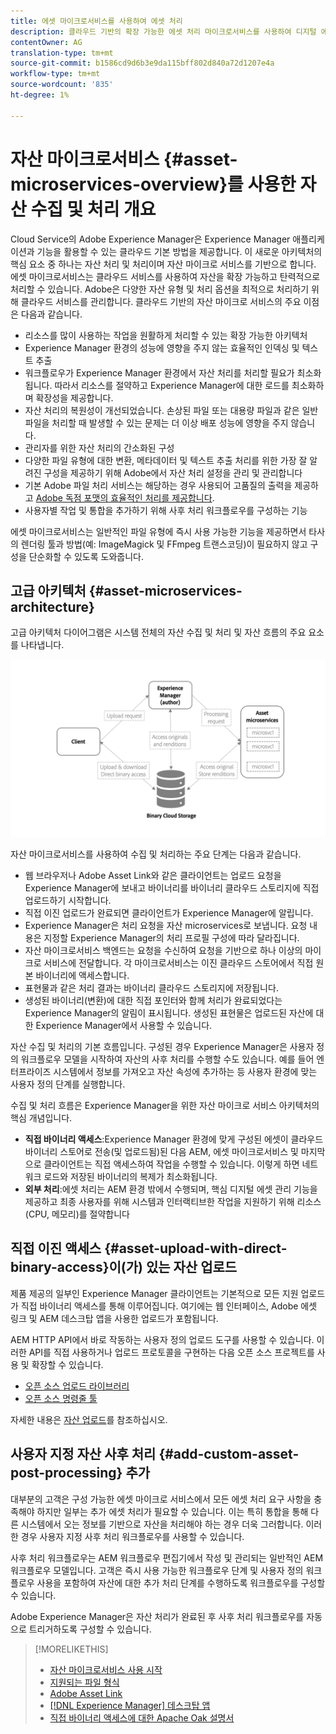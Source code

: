 ```yaml
---
title: 에셋 마이크로서비스를 사용하여 에셋 처리
description: 클라우드 기반의 확장 가능한 에셋 처리 마이크로서비스를 사용하여 디지털 에셋을 처리할 수 있습니다.
contentOwner: AG
translation-type: tm+mt
source-git-commit: b1586cd9d6b3e9da115bff802d840a72d1207e4a
workflow-type: tm+mt
source-wordcount: '835'
ht-degree: 1%

---
```



# 자산 마이크로서비스 {#asset-microservices-overview}를 사용한 자산 수집 및 처리 개요

Cloud Service의 Adobe Experience Manager은 Experience Manager 애플리케이션과 기능을 활용할 수 있는 클라우드 기본 방법을 제공합니다. 이 새로운 아키텍처의 핵심 요소 중 하나는 자산 처리 및 처리이며 자산 마이크로 서비스를 기반으로 합니다. 에셋 마이크로서비스는 클라우드 서비스를 사용하여 자산을 확장 가능하고 탄력적으로 처리할 수 있습니다. Adobe은 다양한 자산 유형 및 처리 옵션을 최적으로 처리하기 위해 클라우드 서비스를 관리합니다. 클라우드 기반의 자산 마이크로 서비스의 주요 이점은 다음과 같습니다.

* 리소스를 많이 사용하는 작업을 원활하게 처리할 수 있는 확장 가능한 아키텍처
* Experience Manager 환경의 성능에 영향을 주지 않는 효율적인 인덱싱 및 텍스트 추출
* 워크플로우가 Experience Manager 환경에서 자산 처리를 처리할 필요가 최소화됩니다. 따라서 리소스를 절약하고 Experience Manager에 대한 로드를 최소화하며 확장성을 제공합니다.
* 자산 처리의 복원성이 개선되었습니다. 손상된 파일 또는 대용량 파일과 같은 일반 파일을 처리할 때 발생할 수 있는 문제는 더 이상 배포 성능에 영향을 주지 않습니다.
* 관리자를 위한 자산 처리의 간소화된 구성
* 다양한 파일 유형에 대한 변환, 메타데이터 및 텍스트 추출 처리를 위한 가장 잘 알려진 구성을 제공하기 위해 Adobe에서 자산 처리 설정을 관리 및 관리합니다
* 기본 Adobe 파일 처리 서비스는 해당하는 경우 사용되어 고품질의 출력을 제공하고 [Adobe 독점 포맷의 효율적인 처리를 제공합니다](file-format-support.md).
* 사용자별 작업 및 통합을 추가하기 위해 사후 처리 워크플로우를 구성하는 기능

에셋 마이크로서비스는 일반적인 파일 유형에 즉시 사용 가능한 기능을 제공하면서 타사의 렌더링 툴과 방법(예: ImageMagick 및 FFmpeg 트랜스코딩)이 필요하지 않고 구성을 단순화할 수 있도록 도와줍니다.

## 고급 아키텍처 {#asset-microservices-architecture}

고급 아키텍처 다이어그램은 시스템 전체의 자산 수집 및 처리 및 자산 흐름의 주요 요소를 나타냅니다.

<!-- Proposed DRAFT diagram for asset microservices overview - see section "Asset processing - high-level diagram" in the PPTX deck

https://adobe-my.sharepoint.com/personal/gklebus_adobe_com/_layouts/15/guestaccess.aspx?guestaccesstoken=jexDC5ZnepXSt6dTPciH66TzckS1BPEfdaZuSgHugL8%3D&docid=2_1ec37f0bd4cc74354b4f481cd420e07fc&rev=1&e=CdgElS
-->

![자산 마이크로서비스를 통한 자산 수집 및 ](assets/asset-microservices-overview.png "처리자산 마이크로서비스를 사용한 자산 수집 및 처리")

자산 마이크로서비스를 사용하여 수집 및 처리하는 주요 단계는 다음과 같습니다.

* 웹 브라우저나 Adobe Asset Link와 같은 클라이언트는 업로드 요청을 Experience Manager에 보내고 바이너리를 바이너리 클라우드 스토리지에 직접 업로드하기 시작합니다.
* 직접 이진 업로드가 완료되면 클라이언트가 Experience Manager에 알립니다.
* Experience Manager은 처리 요청을 자산 microservices로 보냅니다. 요청 내용은 지정할 Experience Manager의 처리 프로필 구성에 따라 달라집니다.
* 자산 마이크로서비스 백엔드는 요청을 수신하여 요청을 기반으로 하나 이상의 마이크로 서비스에 전달합니다. 각 마이크로서비스는 이진 클라우드 스토어에서 직접 원본 바이너리에 액세스합니다.
* 표현물과 같은 처리 결과는 바이너리 클라우드 스토리지에 저장됩니다.
* 생성된 바이너리(변환)에 대한 직접 포인터와 함께 처리가 완료되었다는 Experience Manager의 알림이 표시됩니다. 생성된 표현물은 업로드된 자산에 대한 Experience Manager에서 사용할 수 있습니다.

자산 수집 및 처리의 기본 흐름입니다. 구성된 경우 Experience Manager은 사용자 정의 워크플로우 모델을 시작하여 자산의 사후 처리를 수행할 수도 있습니다. 예를 들어 엔터프라이즈 시스템에서 정보를 가져오고 자산 속성에 추가하는 등 사용자 환경에 맞는 사용자 정의 단계를 실행합니다.

수집 및 처리 흐름은 Experience Manager을 위한 자산 마이크로 서비스 아키텍처의 핵심 개념입니다.

* **직접 바이너리 액세스**:Experience Manager 환경에 맞게 구성된 에셋이 클라우드 바이너리 스토어로 전송(및 업로드됨)된 다음 AEM, 에셋 마이크로서비스 및 마지막으로 클라이언트는 직접 액세스하여 작업을 수행할 수 있습니다. 이렇게 하면 네트워크 로드와 저장된 바이너리의 복제가 최소화됩니다.
* **외부 처리**:에셋 처리는 AEM 환경 밖에서 수행되며, 핵심 디지털 에셋 관리 기능을 제공하고 최종 사용자를 위해 시스템과 인터랙티브한 작업을 지원하기 위해 리소스(CPU, 메모리)를 절약합니다

## 직접 이진 액세스 {#asset-upload-with-direct-binary-access}이(가) 있는 자산 업로드

제품 제공의 일부인 Experience Manager 클라이언트는 기본적으로 모든 지원 업로드가 직접 바이너리 액세스를 통해 이루어집니다. 여기에는 웹 인터페이스, Adobe 에셋 링크 및 AEM 데스크탑 앱을 사용한 업로드가 포함됩니다.

AEM HTTP API에서 바로 작동하는 사용자 정의 업로드 도구를 사용할 수 있습니다. 이러한 API를 직접 사용하거나 업로드 프로토콜을 구현하는 다음 오픈 소스 프로젝트를 사용 및 확장할 수 있습니다.

* [오픈 소스 업로드 라이브러리](https://github.com/adobe/aem-upload)
* [오픈 소스 명령줄 툴](https://github.com/adobe/aio-cli-plugin-aem)

자세한 내용은 [자산 업로드](add-assets.md)를 참조하십시오.

## 사용자 지정 자산 사후 처리 {#add-custom-asset-post-processing} 추가

대부분의 고객은 구성 가능한 에셋 마이크로 서비스에서 모든 에셋 처리 요구 사항을 충족해야 하지만 일부는 추가 에셋 처리가 필요할 수 있습니다. 이는 특히 통합을 통해 다른 시스템에서 오는 정보를 기반으로 자산을 처리해야 하는 경우 더욱 그러합니다. 이러한 경우 사용자 지정 사후 처리 워크플로우를 사용할 수 있습니다.

사후 처리 워크플로우는 AEM 워크플로우 편집기에서 작성 및 관리되는 일반적인 AEM 워크플로우 모델입니다. 고객은 즉시 사용 가능한 워크플로우 단계 및 사용자 정의 워크플로우 사용을 포함하여 자산에 대한 추가 처리 단계를 수행하도록 워크플로우를 구성할 수 있습니다.

Adobe Experience Manager은 자산 처리가 완료된 후 사후 처리 워크플로우를 자동으로 트리거하도록 구성할 수 있습니다.

<!-- TBD asgupta, Engg: Create some asset-microservices-data-flow-diagram.
-->

>[!MORELIKETHIS]
>
>* [자산 마이크로서비스 사용 시작](asset-microservices-configure-and-use.md)
>* [지원되는 파일 형식](file-format-support.md)
>* [Adobe Asset Link](https://helpx.adobe.com/kr/enterprise/using/adobe-asset-link.html)
>* [[!DNL Experience Manager] 데스크탑 앱](https://experienceleague.adobe.com/docs/experience-manager-desktop-app/using/introduction.html)
>* [직접 바이너리 액세스에 대한 Apache Oak 설명서](https://jackrabbit.apache.org/oak/docs/features/direct-binary-access.html)

